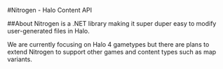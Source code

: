 #Nitrogen - Halo Content API

##About
Nitrogen is a .NET library making it super duper easy to modify user-generated files in Halo.

We are currently focusing on Halo 4 gametypes but there are plans to extend Nitrogen to support other games and content types such as map variants.

